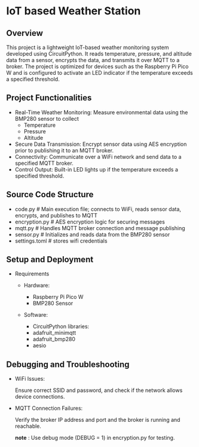 # IoT based Weather Station

## Overview

This project is a lightweight IoT-based weather monitoring system developed using CircuitPython. It reads temperature, pressure, and altitude data from a sensor, encrypts the data, and transmits it over MQTT to a broker. The project is optimized for devices such as the Raspberry Pi Pico W and is configured to activate an LED indicator if the temperature exceeds a specified threshold.




## Project Functionalities
- Real-Time Weather Monitoring: Measure environmental data using the BMP280 sensor to collect
  - Temperature
  - Pressure
  - Altitude
- Secure Data Transmission: Encrypt sensor data using AES encryption prior to publishing it to an MQTT broker.
- Connectivity: Communicate over a WiFi network and send data to a specified MQTT broker.
- Control Output: Built-in LED lights up if the temperature exceeds a specified threshold.



## Source Code Structure

 - code.py         # Main execution file; connects to WiFi, reads sensor data, encrypts, and publishes to MQTT
 - encryption.py   # AES encryption logic for securing messages
 - mqtt.py         # Handles MQTT broker connection and message publishing
 - sensor.py       # Initializes and reads data from the BMP280 sensor
 - settings.toml   # stores wifi credentials

## Setup and Deployment
- Requirements
  - Hardware:
    - Raspberry Pi Pico W
    - BMP280 Sensor

  - Software:
    - CircuitPython libraries:
     - adafruit_minimqtt
     - adafruit_bmp280
     - aesio

## Debugging and Troubleshooting

- WiFi Issues:

    Ensure correct SSID and password, and check if the network allows device connections.

- MQTT Connection Failures:

    Verify the broker IP address and port and  the broker is running and reachable.


  **note** : Use debug mode (DEBUG = 1) in encryption.py for testing.
